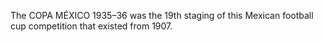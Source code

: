 The COPA MÉXICO 1935–36 was the 19th staging of this Mexican football cup competition that existed from 1907.
